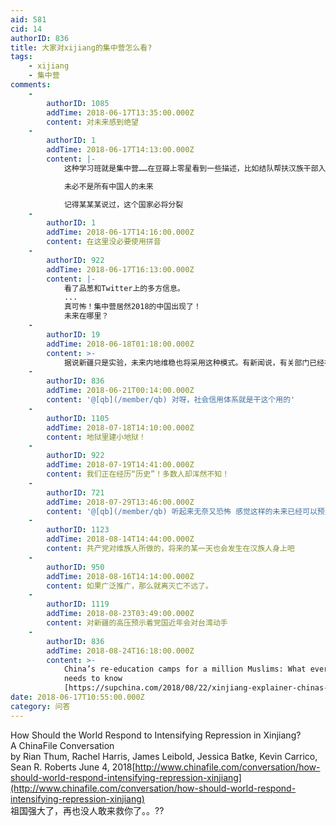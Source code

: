 ```yaml
---
aid: 581
cid: 14
authorID: 836
title: 大家对xijiang的集中营怎么看?
tags:
    - xijiang
    - 集中营
comments:
    -
        authorID: 1085
        addTime: 2018-06-17T13:35:00.000Z
        content: 对未来感到绝望
    -
        authorID: 1
        addTime: 2018-06-17T14:13:00.000Z
        content: |-
            这种学习班就是集中营……在豆瓣上零星看到一些描述，比如结队帮扶汉族干部入户、强制改名、出门对着每家的摄像头主动出示身份证……

            未必不是所有中国人的未来

            记得某某某说过，这个国家必将分裂
    -
        authorID: 1
        addTime: 2018-06-17T14:16:00.000Z
        content: 在这里没必要使用拼音
    -
        authorID: 922
        addTime: 2018-06-17T16:13:00.000Z
        content: |-
            看了品葱和Twitter上的多方信息。  
            ...  
            真可怖！集中营居然2018的中国出现了！  
            未来在哪里？
    -
        authorID: 19
        addTime: 2018-06-18T01:18:00.000Z
        content: >-
            据说新疆只是实验，未来内地维稳也将采用这种模式。有新闻说，有关部门已经在按大数据给所有居民打分了，心怀不满的肯定是要扣分的，光有翻墙经历就得扣分，然后低于某个分数线，就得进“学习班”了。。。
    -
        authorID: 836
        addTime: 2018-06-21T00:14:00.000Z
        content: '@[qb](/member/qb) 对呀，社会信用体系就是干这个用的'
    -
        authorID: 1105
        addTime: 2018-07-18T14:10:00.000Z
        content: 地狱里建小地狱！
    -
        authorID: 922
        addTime: 2018-07-19T14:41:00.000Z
        content: 我们正在经历“历史”！多数人却浑然不知！
    -
        authorID: 721
        addTime: 2018-07-29T13:46:00.000Z
        content: '@[qb](/member/qb) 听起来无奈又恐怖 感觉这样的未来已经可以预见了'
    -
        authorID: 1123
        addTime: 2018-08-14T14:44:00.000Z
        content: 共产党对维族人所做的，将来的某一天也会发生在汉族人身上吧
    -
        authorID: 950
        addTime: 2018-08-16T14:14:00.000Z
        content: 如果广泛推广，那么就离灭亡不远了。
    -
        authorID: 1119
        addTime: 2018-08-23T03:49:00.000Z
        content: 对新疆的高压预示着党国近年会对台湾动手
    -
        authorID: 836
        addTime: 2018-08-24T16:18:00.000Z
        content: >-
            China’s re-education camps for a million Muslims: What everyone
            needs to know
            [https://supchina.com/2018/08/22/xinjiang-explainer-chinas-reeducation-camps-for-a-million-muslims/](https://supchina.com/2018/08/22/xinjiang-explainer-chinas-reeducation-camps-for-a-million-muslims/)
date: 2018-06-17T10:55:00.000Z
category: 问答
---
```


How Should the World Respond to Intensifying Repression in Xinjiang?  
A ChinaFile Conversation  
by Rian Thum, Rachel Harris, James Leibold, Jessica Batke, Kevin Carrico, Sean R. Roberts June 4, 2018[http://www.chinafile.com/conversation/how-should-world-respond-intensifying-repression-xinjiang](http://www.chinafile.com/conversation/how-should-world-respond-intensifying-repression-xinjiang)  
祖国强大了，再也没人敢来救你了。。??
